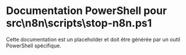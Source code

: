 # Documentation PowerShell pour src\n8n\scripts\stop-n8n.ps1

Cette documentation est un placeholder et doit être générée par un outil PowerShell spécifique.
